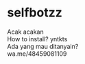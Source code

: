 # selfbotzz
Acak acakan
</br> How to install?
yntkts
</br> Ada yang mau ditanyain?
</br> wa.me/48459081109

